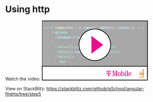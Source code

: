 # Using http

Watch the video:
[![](video-player.png)](https://drive.google.com/file/d/1kx10vSG6paO89WyzM7EvQR9OytTxVjRR/view?usp=sharing)

View on StackBlitz:
https://stackblitz.com/github/gSchool/angular-flights/tree/step5
